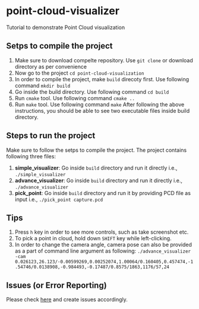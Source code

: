 # point-cloud-visualizer
Tutorial to demonstrate Point Cloud visualization

## Setps to compile the project
1. Make sure to download compelte repository. Use `git clone` or download directory as per convenience
1. Now go to the project `cd point-cloud-visualization`
1. In order to compile the project, make `build` direcoty first. Use following command `mkdir build`
1. Go inside the build directory. Use following command `cd build`
1. Run `cmake` tool. Use following command `cmake ..`
1. Run `make` tool. Use following command `make`
After following the above instructions, you should be able to see two executable files inside build directory.

## Steps to run the project
Make sure to follow the setps to compile the project. The project contains following three files:
1. **simple_visualizer**: Go inside `build` directory and run it directly i.e., `./simple_visualizer`
1. **advance_visualizer**: Go inside `build` directory and run it directly i.e., `./advance_visualizer`
1. **pick_point**: Go inside `build` directory and run it by providing PCD file as input i.e., `./pick_point capture.pcd`

## Tips
1. Press `h` key in order to see more controls, such as take screenshot etc.
1. To pick a point in cloud, hold down `SHIFT` key while left-clicking. 
1. In order to change the camera angle, camera pose can also be provided as a part of command line argument as following:
`./advance_visualizer -cam 0.026123,26.123/-0.00599269,0.00252074,1.00064/0.160405,0.457474,-1.54746/0.0138908,-0.984493,-0.17487/0.8575/1863,1176/57,24`

## Issues (or Error Reporting)
Please check [here](https://github.com/ravijo/point-cloud-visualization/issues) and create issues accordingly.
